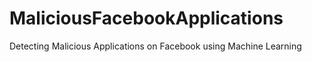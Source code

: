 # MaliciousFacebookApplications
Detecting Malicious Applications on Facebook using Machine Learning
